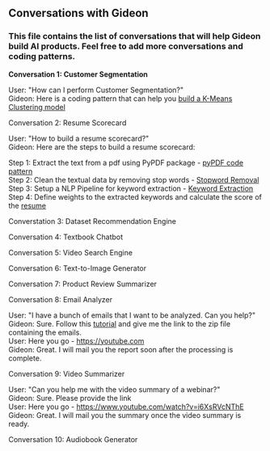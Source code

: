 ## Conversations with Gideon  
### This file contains the list of conversations that will help Gideon build AI products. Feel free to add more conversations and coding patterns.

<b> Conversation 1: Customer Segmentation</b>   

User: "How can I perform Customer Segmentation?"  
Gideon: Here is a coding pattern that can help you [build a K-Means Clustering model](ml-code-patterns/model%20training/customer_segmentation_plotly) 

Conversation 2: Resume Scorecard   

User: "How to build a resume scorecard?"  
Gideon: Here are the steps to build a resume scorecard:  

Step 1: Extract the text from a pdf using PyPDF package - [pyPDF code pattern](ml-code-patterns/NLP/text_from_pdf)   
Step 2: Clean the textual data by removing stop words - [Stopword Removal](ml-code-patterns/NLP/stopword_removal)  
Step 3: Setup a NLP Pipeline for keyword extraction - [Keyword Extraction](ml-code-patterns/NLP/NER_Spacy)    
Step 4: Define weights to the extracted keywords and calculate the score of the [resume](ml-code-patterns/NLP/keywords_resume)      

Converstation 3: Dataset Recommendation Engine  

Conversation 4: Textbook Chatbot  

Conversation 5: Video Search Engine  

Conversation 6: Text-to-Image Generator  

Conversation 7: Product Review Summarizer  

Conversation 8: Email Analyzer    

User: "I have a bunch of emails that I want to be analyzed. Can you help?"  
Gideon: Sure. Follow this [tutorial](https://youtube.com) and give me the link to the zip file containing the emails.  
User: Here you go - https://youtube.com  
Gideon: Great. I will mail you the report soon after the processing is complete.  

Conversation 9: Video Summarizer  

User: "Can you help me with the video summary of a webinar?"  
Gideon: Sure. Please provide the link  
User: Here you go - https://www.youtube.com/watch?v=i6XsRVcNThE  
Gideon: Great. I will mail you the summary once the video summary is ready.

Conversation 10: Audiobook Generator
